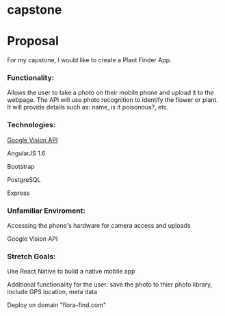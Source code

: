 # capstone

# Proposal

For my capstone, I would like to create a Plant Finder App.

### Functionality:

Allows the user to take a photo on their mobile phone and upload it to the webpage. The API will use photo recognition to identify the flower or plant. It will provide details such as: name, is it poisonous?, etc.

### Technologies:

[Google Vision API](https://cloud.google.com/vision/)

AngularJS 1.6

Bootstrap

PostgreSQL

Express

### Unfamiliar Enviroment:

Accessing the phone's hardware for camera access and uploads

Google Vision API

### Stretch Goals:

Use React Native to build a native mobile app

Additional functionality for the user: save the photo to thier photo library, include GPS location, meta data

Deploy on domain "flora-find.com"